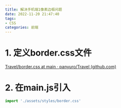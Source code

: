 ```yaml
---
title: 解决手机端1像素边框问题
date: 2022-11-20 21:47:40
tags:
- CSS
categories: 前端
---
```


# 1. 定义border.css文件

[Travel/border.css at main · panyuro/Travel (github.com)](https://github.com/panyuro/Travel/blob/main/src/assets/styles/border.css)

# 2. 在main.js引入

```js
import './assets/styles/border.css'
```



